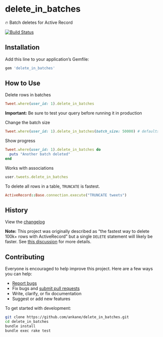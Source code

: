 # delete_in_batches

:fire: Batch deletes for Active Record

[![Build Status](https://github.com/ankane/delete_in_batches/workflows/build/badge.svg?branch=master)](https://github.com/ankane/delete_in_batches/actions)

## Installation

Add this line to your application’s Gemfile:

```ruby
gem 'delete_in_batches'
```

## How to Use

Delete rows in batches

```ruby
Tweet.where(user_id: 1).delete_in_batches
```

**Important:** Be sure to test your query before running it in production

Change the batch size

```ruby
Tweet.where(user_id: 1).delete_in_batches(batch_size: 50000) # defaults to 10000
```

Show progress

```ruby
Tweet.where(user_id: 1).delete_in_batches do
  puts "Another batch deleted"
end
```

Works with associations

```ruby
user.tweets.delete_in_batches
```

To delete all rows in a table, `TRUNCATE` is fastest.

```ruby
ActiveRecord::Base.connection.execute("TRUNCATE tweets")
```

## History

View the [changelog](https://github.com/ankane/delete_in_batches/blob/master/CHANGELOG.md)

**Note:** This project was originally described as “the fastest way to delete 100k+ rows with ActiveRecord” but a single `DELETE` statement will likely be faster. See [this discussion](https://github.com/ankane/delete_in_batches/issues/4) for more details.

## Contributing

Everyone is encouraged to help improve this project. Here are a few ways you can help:

- [Report bugs](https://github.com/ankane/delete_in_batches/issues)
- Fix bugs and [submit pull requests](https://github.com/ankane/delete_in_batches/pulls)
- Write, clarify, or fix documentation
- Suggest or add new features

To get started with development:

```sh
git clone https://github.com/ankane/delete_in_batches.git
cd delete_in_batches
bundle install
bundle exec rake test
```
